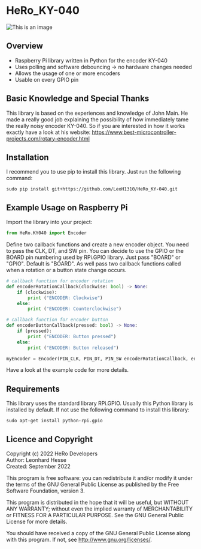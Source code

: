 # HeRo_KY-040
![This is an image](https://www.linkerkit.de/images/thumb/d/d5/ky-040.jpg/358px-ky-040.jpg)

## Overview
* Raspberry Pi library written in Python for the encoder KY-040
* Uses polling and software debouncing -> no hardware changes needed
* Allows the usage of one or more encoders
* Usable on every GPIO pin

## Basic Knowledge and Special Thanks
This library is based on the experiences and knowledge of John Main. He made a really good job explaining the possibility of how immediately tame the really noisy encoder KY-040. So if you are interested in how it works exactly have a look at his website: https://www.best-microcontroller-projects.com/rotary-encoder.html

## Installation
I recommend you to use pip to install this library. Just run the following command:
```
sudo pip install git+https://github.com/LeoH1310/HeRo_KY-040.git
```
## Example Usage on Raspberry Pi
Import the library into your project:
```python
from HeRo.KY040 import Encoder
```
Define two callback functions and create a new encoder object. You need to pass the CLK, DT, and SW pin. You can decide to use the GPIO or the BOARD pin numbering used by RPi.GPIO library. Just pass "BOARD" or "GPIO". Default is "BOARD". As well pass two callback functions called when a rotation or a button state change occurs.
```python
# callback function for encoder rotation
def encoderRotationCallback(clockwise: bool) -> None:
    if (clockwise):
        print ("ENCODER: Clockwise")
    else:
        print ("ENCODER: Counterclockwise")

# callback function for encoder button
def encoderButtonCallback(pressed: bool) -> None:
    if (pressed):
        print ("ENCODER: Button pressed")    
    else:
        print ("ENCODER: Button released")

myEncoder = Encoder(PIN_CLK, PIN_DT, PIN_SW encoderRotationCallback, encoderButtonCallback, "BOARD")
```
Have a look at the example code for more details.

## Requirements
This library uses the standard library RPi.GPIO. Usually this Python library is installed by default. If not use the following command to install this library:
```
sudo apt-get install python-rpi.gpio
```

## Licence and Copyright
Copyright (c) 2022 HeRo Developers  
Author: Leonhard Hesse  
Created: September 2022

This program is free software: you can redistribute it and/or modify it under the terms of the GNU General Public License as published by the Free Software Foundation, version 3.

This program is distributed in the hope that it will be useful, but WITHOUT ANY WARRANTY; without even the implied warranty of MERCHANTABILITY or FITNESS FOR A PARTICULAR PURPOSE. See the GNU General Public License for more details.

You should have received a copy of the GNU General Public License along with this program. If not, see <http://www.gnu.org/licenses/>.
